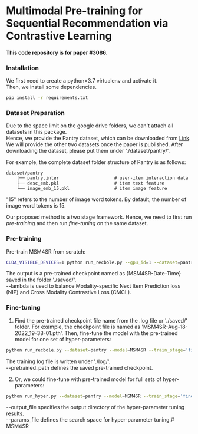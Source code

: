 # Multimodal Pre-training for Sequential Recommendation via Contrastive Learning


#### This code repository is for paper \#3086.



### Installation
We first need to create a python=3.7 virtualenv and activate it.\
Then, we install some dependencies.
```bash
pip install -r requirements.txt
```


### Dataset Preparation
Due to the space limit on the google drive folders, we can't attach all datasets in this package. \
Hence, we provide the Pantry dataset, which can be downloaded from [Link](https://drive.google.com/drive/folders/1dUoj5nPqhLXR1DoLHBgwWvkcsbjnIXdh?usp=share_link). 
We will provide the other two datasets once the paper is published. 
After downloading the dataset, please put them under './dataset/pantry/'.

For example, the complete dataset folder structure of Pantry is as follows:
```
dataset/pantry
    |── pantry.inter                     # user-item interaction data
    ├── desc_emb.pkl                     # item text feature
    └── image_emb_15.pkl                 # item image feature
```
"15" refers to the number of image word tokens. By default, the number of image word tokens is 15.


Our proposed method is a two stage framework. Hence, we need to first run *pre-training* and then run *fine-tuning* on the same dataset.

### Pre-training
Pre-train MSM4SR from scratch:
```bash
CUDA_VISIBLE_DEVICES=1 python run_recbole.py --gpu_id=1 --dataset=pantry --model=MSM4SR --train_stage=pretrain --num_imgtokens=15 --learning_rate=0.001 --train_batch_size=1024 --lambda=0.01 --proj=False
```

The output is a pre-trained checkpoint named as {MSM4SR-Date-Time} saved in the folder './saved/'. \
--lambda is used to balance Modality-specific Next Item Prediction loss (NIP) and Cross Modality Contrastive Loss
(CMCL). 


### Fine-tuning
1. Find the pre-trained checkpoint file name from the .log file or './saved/' folder. For example, the checkpoint file is named as 'MSM4SR-Aug-18-2022_19-38-01.pth'.
Then, fine-tune the model with the pre-trained model for one set of hyper-parameters:
```bash
python run_recbole.py --dataset=pantry --model=MSM4SR --train_stage='finetune' --num_imgtokens=15 --pretrained_path='./saved/MSM4SR-Aug-18-2022_19-38-01.pth' --learning_rate=0.0001 --train_batch_size=1024 --weight_decay=0.001
```
The training log file is written under './log/'. \
--pretrained_path defines the saved pre-trained checkpoint.

2. Or, we could fine-tune with pre-trained model for full sets of hyper-parameters:
```bash
python run_hyper.py --dataset=pantry --model=MSM4SR --train_stage='finetune' --num_imgtokens=15 --pretrained_path='./saved/MSM4SR-Aug-18-2022_19-38-01.pth' --output_file='./log_tune/pantry.result' --params_file=hyper.test
```
--output_file specifies the output directory of the hyper-parameter tuning results. \
--params_file defines the search space for hyper-parameter tuning.# MSM4SR
